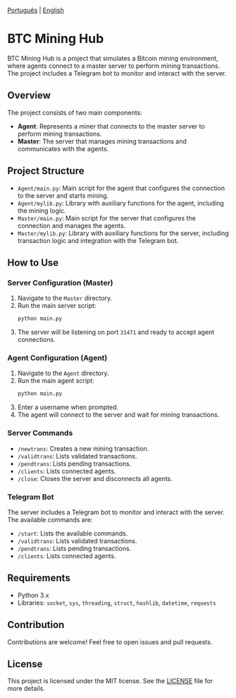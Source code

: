[Português](README.md) | [English](README.en.md)

# BTC Mining Hub

BTC Mining Hub is a project that simulates a Bitcoin mining environment, where agents connect to a master server to perform mining transactions. The project includes a Telegram bot to monitor and interact with the server.

## Overview

The project consists of two main components:
- **Agent**: Represents a miner that connects to the master server to perform mining transactions.
- **Master**: The server that manages mining transactions and communicates with the agents.

## Project Structure

- `Agent/main.py`: Main script for the agent that configures the connection to the server and starts mining.
- `Agent/mylib.py`: Library with auxiliary functions for the agent, including the mining logic.
- `Master/main.py`: Main script for the server that configures the connection and manages the agents.
- `Master/mylib.py`: Library with auxiliary functions for the server, including transaction logic and integration with the Telegram bot.

## How to Use

### Server Configuration (Master)

1. Navigate to the `Master` directory.
2. Run the main server script:
    ```sh
    python main.py
    ```
3. The server will be listening on port `31471` and ready to accept agent connections.

### Agent Configuration (Agent)

1. Navigate to the `Agent` directory.
2. Run the main agent script:
    ```sh
    python main.py
    ```
3. Enter a username when prompted.
4. The agent will connect to the server and wait for mining transactions.

### Server Commands

- `/newtrans`: Creates a new mining transaction.
- `/validtrans`: Lists validated transactions.
- `/pendtrans`: Lists pending transactions.
- `/clients`: Lists connected agents.
- `/close`: Closes the server and disconnects all agents.

### Telegram Bot

The server includes a Telegram bot to monitor and interact with the server. The available commands are:
- `/start`: Lists the available commands.
- `/validtrans`: Lists validated transactions.
- `/pendtrans`: Lists pending transactions.
- `/clients`: Lists connected agents.

## Requirements

- Python 3.x
- Libraries: `socket`, `sys`, `threading`, `struct`, `hashlib`, `datetime`, `requests`

## Contribution

Contributions are welcome! Feel free to open issues and pull requests.

## License

This project is licensed under the MIT license. See the [LICENSE](LICENSE) file for more details.
